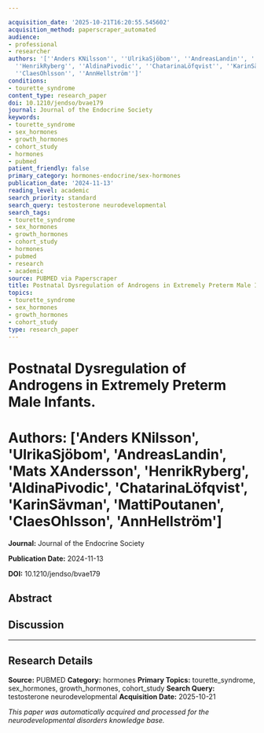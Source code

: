 ```yaml
---

acquisition_date: '2025-10-21T16:20:55.545602'
acquisition_method: paperscraper_automated
audience:
- professional
- researcher
authors: '[''Anders KNilsson'', ''UlrikaSjöbom'', ''AndreasLandin'', ''Mats XAndersson'',
  ''HenrikRyberg'', ''AldinaPivodic'', ''ChatarinaLöfqvist'', ''KarinSävman'', ''MattiPoutanen'',
  ''ClaesOhlsson'', ''AnnHellström'']'
conditions:
- tourette_syndrome
content_type: research_paper
doi: 10.1210/jendso/bvae179
journal: Journal of the Endocrine Society
keywords:
- tourette_syndrome
- sex_hormones
- growth_hormones
- cohort_study
- hormones
- pubmed
patient_friendly: false
primary_category: hormones-endocrine/sex-hormones
publication_date: '2024-11-13'
reading_level: academic
search_priority: standard
search_query: testosterone neurodevelopmental
search_tags:
- tourette_syndrome
- sex_hormones
- growth_hormones
- cohort_study
- hormones
- pubmed
- research
- academic
source: PUBMED via Paperscraper
title: Postnatal Dysregulation of Androgens in Extremely Preterm Male Infants.
topics:
- tourette_syndrome
- sex_hormones
- growth_hormones
- cohort_study
type: research_paper
---
```




# Postnatal Dysregulation of Androgens in Extremely Preterm Male Infants.

# **Authors:** ['Anders KNilsson', 'UlrikaSjöbom', 'AndreasLandin', 'Mats XAndersson', 'HenrikRyberg', 'AldinaPivodic', 'ChatarinaLöfqvist', 'KarinSävman', 'MattiPoutanen', 'ClaesOhlsson', 'AnnHellström']

**Journal:** Journal of the Endocrine Society

**Publication Date:** 2024-11-13

**DOI:** 10.1210/jendso/bvae179

## Abstract

## Discussion

---

## Research Details

**Source:** PUBMED
**Category:** hormones
**Primary Topics:** tourette_syndrome, sex_hormones, growth_hormones, cohort_study
**Search Query:** testosterone neurodevelopmental
**Acquisition Date:** 2025-10-21

*This paper was automatically acquired and processed for the neurodevelopmental disorders knowledge base.*
